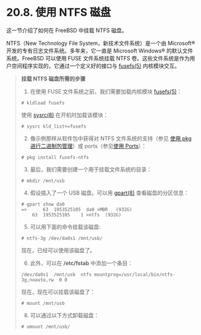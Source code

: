 # 20.8. 使用 NTFS 磁盘

这一节介绍了如何在 FreeBSD 中挂载 NTFS 磁盘。

NTFS（New Technology File System，新技术文件系统）是一个由 Microsoft® 开发的专有日志文件系统。多年来，它一直是 Microsoft Windows® 的默认文件系统。FreeBSD 可以使用 FUSE 文件系统挂载 NTFS 卷。这些文件系统是作为用户空间程序实现的，它通过一个定义好的接口与 [fusefs(5)](https://www.freebsd.org/cgi/man.cgi?query=fusefs&sektion=5&format=html) 内核模块交互。

> **挂载 NTFS 磁盘所需的步骤**
>
> 1. 在使用 FUSE 文件系统之前，我们需要加载内核模块 [fusefs(5)](https://www.freebsd.org/cgi/man.cgi?query=fusefs&sektion=5&format=html)：
>
> ```
> # kldload fusefs
> ```
>
> 使用 [sysrc(8)](https://www.freebsd.org/cgi/man.cgi?query=sysrc&sektion=8&format=html) 在开机时加载该模块：
>
> ```
> # sysrc kld_list+=fusefs
> ```
>
> 2. 像示例那样从软件包中获得对 NTFS 文件系统的支持（参见 [使用 pkg 进行二进制包管理](https://docs.freebsd.org/en/books/handbook/ports/index.html#pkgng-intro)）或 ports（参见[使用 Ports](https://docs.freebsd.org/en/books/handbook/ports/index.html#ports-using)）：
>
> ```
> # pkg install fusefs-ntfs
> ```
>
> 3. 最后，我们需要创建一个用于挂载文件系统的目录：
>
> ```
> # mkdir /mnt/usb
> ```
>
> 4. 假设插入了一个 USB 磁盘。可以用 [gpart(8)](https://www.freebsd.org/cgi/man.cgi?query=gpart&sektion=8&format=html) 查看磁盘的分区信息：
>
> ```
> # gpart show da0
> =>	  63  1953525105  da0 >MBR   (932G)
>     63  1953525105    1 >ntfs  (932G)
> ```
>
> 5. 可以用下面的命令挂载该磁盘:
>
> ```
> # ntfs-3g /dev/da0s1 /mnt/usb/
> ```
>
> 现在，已经可以使用该磁盘了。
>
> 6. 此外，可以在 **/etc/fstab** 中添加一个条目：
>
> ```
> /dev/da0s1  /mnt/usb	ntfs mountprog=/usr/local/bin/ntfs-3g,noauto,rw  0 0
> ```
>
> 现在，现在可以挂载该磁盘了：
>
> ```
> # mount /mnt/usb
> ```
>
> 8. 可以通过以下方式卸载磁盘：
>
> ```
> # umount /mnt/usb/
> ```